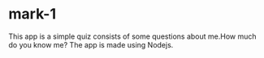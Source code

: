 # mark-1

This app is a simple quiz consists of some questions about me.How much do you know me? The app is made using Nodejs.
